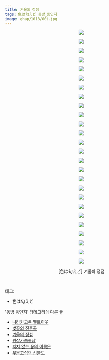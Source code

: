 ```yaml
---
title: 겨울의 정점
tags: 色は匂えど 동방_동인지
image: ghap/1018/001.jpg
---
```

<div class="article">
<p style="text-align: center; clear: none; float: none;"><img src="{{ site.nasurl }}/ghap/1018/001.jpg"/></p>
<p style="text-align: center; clear: none; float: none;"><img src="{{ site.nasurl }}/ghap/1018/002.jpg"/></p>
<p style="text-align: center; clear: none; float: none;"><img src="{{ site.nasurl }}/ghap/1018/003.jpg"/></p>
<p style="text-align: center; clear: none; float: none;"><img src="{{ site.nasurl }}/ghap/1018/004.jpg"/></p>
<p style="text-align: center; clear: none; float: none;"><img src="{{ site.nasurl }}/ghap/1018/005.jpg"/></p>
<p style="text-align: center; clear: none; float: none;"><img src="{{ site.nasurl }}/ghap/1018/006.jpg"/></p>
<p style="text-align: center; clear: none; float: none;"><img src="{{ site.nasurl }}/ghap/1018/007.jpg"/></p>
<p style="text-align: center; clear: none; float: none;"><img src="{{ site.nasurl }}/ghap/1018/008.jpg"/></p>
<p style="text-align: center; clear: none; float: none;"><img src="{{ site.nasurl }}/ghap/1018/009.jpg"/></p>
<p style="text-align: center; clear: none; float: none;"><img src="{{ site.nasurl }}/ghap/1018/010.jpg"/></p>
<p style="text-align: center; clear: none; float: none;"><img src="{{ site.nasurl }}/ghap/1018/011.jpg"/></p>
<p style="text-align: center; clear: none; float: none;"><img src="{{ site.nasurl }}/ghap/1018/012.jpg"/></p>
<p style="text-align: center; clear: none; float: none;"><img src="{{ site.nasurl }}/ghap/1018/013.jpg"/></p>
<p style="text-align: center; clear: none; float: none;"><img src="{{ site.nasurl }}/ghap/1018/014.jpg"/></p>
<p style="text-align: center; clear: none; float: none;"><img src="{{ site.nasurl }}/ghap/1018/015.jpg"/></p>
<p style="text-align: center; clear: none; float: none;"><img src="{{ site.nasurl }}/ghap/1018/016.jpg"/></p>
<p style="text-align: center; clear: none; float: none;"><img src="{{ site.nasurl }}/ghap/1018/017.jpg"/></p>
<p style="text-align: center; clear: none; float: none;"><img src="{{ site.nasurl }}/ghap/1018/018.jpg"/></p>
<p style="text-align: center; clear: none; float: none;"><img src="{{ site.nasurl }}/ghap/1018/019.jpg"/></p>
<p style="text-align: center; clear: none; float: none;"><img src="{{ site.nasurl }}/ghap/1018/020.jpg"/></p>
<p style="text-align: center; clear: none; float: none;"><img src="{{ site.nasurl }}/ghap/1018/021.jpg"/></p>
<p style="text-align: center; clear: none; float: none;"><img src="{{ site.nasurl }}/ghap/1018/022.jpg"/></p>
<p style="text-align: center; clear: none; float: none;"><img src="{{ site.nasurl }}/ghap/1018/023.jpg"/></p>
<p style="text-align: center; clear: none; float: none;"><img src="{{ site.nasurl }}/ghap/1018/024.jpg"/></p>
<p style="text-align: center; clear: none; float: none;"><img src="{{ site.nasurl }}/ghap/1018/025.jpg"/></p>
<p style="text-align: center; clear: none; float: none;"><img src="{{ site.nasurl }}/ghap/1018/026.jpg"/></p>
<p style="text-align: center; clear: none; float: none;">[色は匂えど] 겨울의 정점</p>
<p><br/></p>
</div><div class="tagTrail">
<p>태그: </p>
<ul>
<li>色は匂えど</li>
</ul>
</div><div class="another">
<p>'동방 동인지' 카테고리의 다른 글</p>
<ul>
<li><a href="/2016-07-22-ghap_1020">나라카고쿠 멜트아웃</a></li>
<li><a href="/2016-07-22-ghap_1019">벚꽃의 진혼곡</a></li>
<li><a href="/2016-07-22-ghap_1018">겨울의 정점</a></li>
<li><a href="/2016-07-22-ghap_1017">환상가슴콩당</a></li>
<li><a href="/2016-07-22-ghap_1016">지지 않는 꽃의 이름은</a></li>
<li><a href="/2016-07-22-ghap_1015">우문고삽의 신불도</a></li>
</ul>
</div><div class="cb_module cb_fluid">
<div class="cb_wrt cb_profile">
</div><!-- commentList close -->
</div>